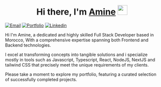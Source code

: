 <h1 align="center">Hi there, I'm <a href="https://amine-tayani.vercel.app/v2" target="_blank">Amine</a> <img
src="https://github.com/blackcater/blackcater/raw/main/images/Hi.gif" height="32" /></h1>

<p>
<a href="mailto:amine.tayani@gmail.com" target="_blank"><img alt="Email" src="https://img.shields.io/badge/Email me-D14836?style=flat&logo=gmail&logoColor=white"/></a>
<a href="https://amine-tayani.vercel.app/v2" target="_blank"><img alt="Portfolio" src="https://img.shields.io/badge/My Portfolio-%23000000.svg?style=flat&logo=firefox&logoColor=#FF7139"/></a>
<a href="https://www.linkedin.com/in/aminety" target="_blank"><img alt="Linkedin" src="https://img.shields.io/badge/amine-%230077B5.svg?style=flat&logo=linkedin&logoColor=white"/></a>
  </p>  


Hi I'm Amine, a dedicated and highly skilled Full Stack Developer based in Morocco, With a comprehensive expertise spanning both Frontend and Backend technologies.

I excel at transforming concepts into tangible solutions and i specialize mostly in tools such as Javascript, Typescript, React, NodeJS, NextJS and tailwind CSS that precisely meet the unique requirements of my clients.

Please take a moment to explore my portfolio, featuring a curated selection of successfully completed projects.



